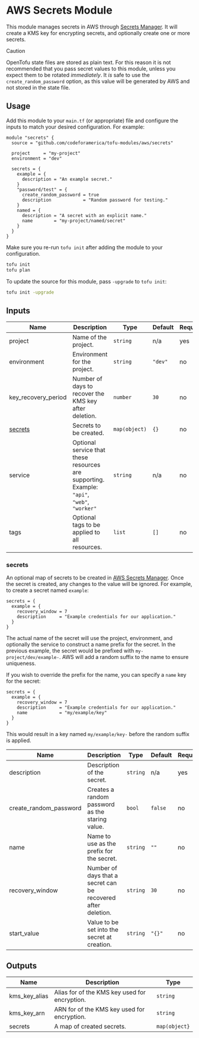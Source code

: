 # AWS Secrets Module

This module manages secrets in AWS through [Secrets Manager][secrets-manager].
It will create a KMS key for encrypting secrets, and optionally create one or
more secrets.

> [!CAUTION]
> OpenTofu state files are stored as plain text. For this reason it is not
> recommended that you pass secret values to this module, unless you expect them
> to be rotated _immediately_. It _is_ safe to use the `create_random_password`
> option, as this value will be generated by AWS and not stored in the state
> file.

## Usage

Add this module to your `main.tf` (or appropriate) file and configure the inputs
to match your desired configuration. For example:

```hcl
module "secrets" {
  source = "github.com/codeforamerica/tofu-modules/aws/secrets"

  project     = "my-project"
  environment = "dev"

  secrets = {
    example = {
      description = "An example secret."
    }
    "password/test" = {
      create_random_password = true
      description            = "Random password for testing."
    }
    named = {
      description = "A secret with an explicit name."
      name        = "my-project/named/secret"
    }
  }
}
```

Make sure you re-run `tofu init` after adding the module to your configuration.

```bash
tofu init
tofu plan
```

To update the source for this module, pass `-upgrade` to `tofu init`:

```bash
tofu init -upgrade
```

## Inputs

| Name                | Description                                                                                 | Type          | Default | Required |
|---------------------|---------------------------------------------------------------------------------------------|---------------|---------|----------|
| project             | Name of the project.                                                                        | `string`      | n/a     | yes      |
| environment         | Environment for the project.                                                                | `string`      | `"dev"` | no       |
| key_recovery_period | Number of days to recover the KMS key after deletion.                                       | `number`      | `30`    | no       |
| [secrets]           | Secrets to be created.                                                                      | `map(object)` | `{}`    | no       |
| service             | Optional service that these resources are supporting. Example: `"api"`, `"web"`, `"worker"` | `string`      | n/a     | no       |
| tags                | Optional tags to be applied to all resources.                                               | `list`        | `[]`    | no       |

### secrets

An optional map of secrets to be created in [AWS Secrets
Manager][secrets-manager]. Once the secret is created, any changes to the value
will be ignored. For example, to create a secret named `example`:

```hcl
secrets = {
  example = {
    recovery_window = 7
    description     = "Example credentials for our application."
  }
}
```

The actual name of the secret will use the project, environment, and optionally
the service to construct a name prefix for the secret. In the previous example,
the secret would be prefixed with `my-project/dev/example-`. AWS will add a
random suffix to the name to ensure uniqueness.

If you wish to override the prefix for the name, you can specify a `name` key
for the secret:

```hcl
secrets = {
  example = {
    recovery_window = 7
    description     = "Example credentials for our application."
    name            = "my/example/key"
  }
}
```

This would result in a key named `my/example/key-` before the random suffix is
applied.


| Name                   | Description                                                   | Type     | Default | Required |
|------------------------|---------------------------------------------------------------|----------|---------|----------|
| description            | Description of the secret.                                    | `string` | n/a     | yes      |
| create_random_password | Creates a random password as the staring value.               | `bool`   | `false` | no       |
| name                   | Name to use as the prefix for the secret.                     | `string` | `""`    | no       |
| recovery_window        | Number of days that a secret can be recovered after deletion. | `string` | `30`    | no       |
| start_value            | Value to be set into the secret at creation.                  | `string` | `"{}"`  | no       |

## Outputs

| Name          | Description                                   | Type          |
|---------------|-----------------------------------------------|---------------|
| kms_key_alias | Alias for of the KMS key used for encryption. | `string`      |
| kms_key_arn   | ARN for of the KMS key used for encryption.   | `string`      |
| secrets       | A map of created secrets.                     | `map(object}` |

[secrets]: #secrets
[secrets-manager]: https://docs.aws.amazon.com/secretsmanager/latest/userguide/intro.html
